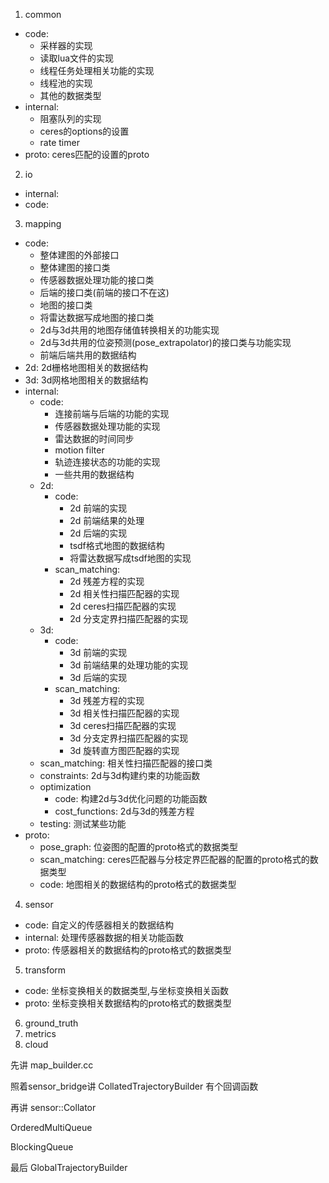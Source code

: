 1. common

- code:
	- 采样器的实现
	- 读取lua文件的实现
	- 线程任务处理相关功能的实现
	- 线程池的实现
	- 其他的数据类型
- internal:
	- 阻塞队列的实现
	- ceres的options的设置
	- rate timer
- proto: ceres匹配的设置的proto

2. io

- internal:
- code:

3. mapping

- code:
    - 整体建图的外部接口
    - 整体建图的接口类
    - 传感器数据处理功能的接口类
    - 后端的接口类(前端的接口不在这)
    - 地图的接口类
    - 将雷达数据写成地图的接口类
    - 2d与3d共用的地图存储值转换相关的功能实现
    - 2d与3d共用的位姿预测(pose_extrapolator)的接口类与功能实现
    - 前端后端共用的数据结构
- 2d: 2d栅格地图相关的数据结构
- 3d: 3d网格地图相关的数据结构
- internal:
    - code:
        - 连接前端与后端的功能的实现
        - 传感器数据处理功能的实现
        - 雷达数据的时间同步
        - motion filter
        - 轨迹连接状态的功能的实现
        - 一些共用的数据结构
    - 2d:
        - code:
            - 2d 前端的实现
            - 2d 前端结果的处理
            - 2d 后端的实现
            - tsdf格式地图的数据结构
            - 将雷达数据写成tsdf地图的实现
        - scan_matching:
            - 2d 残差方程的实现
            - 2d 相关性扫描匹配器的实现
            - 2d ceres扫描匹配器的实现
            - 2d 分支定界扫描匹配器的实现
    - 3d:
        - code:
            - 3d 前端的实现
            - 3d 前端结果的处理功能的实现
            - 3d 后端的实现
        - scan_matching:
            - 3d 残差方程的实现
            - 3d 相关性扫描匹配器的实现
            - 3d ceres扫描匹配器的实现
            - 3d 分支定界扫描匹配器的实现
            - 3d 旋转直方图匹配器的实现
    - scan_matching: 相关性扫描匹配器的接口类
    - constraints: 2d与3d构建约束的功能函数
    - optimization
        - code: 构建2d与3d优化问题的功能函数
        - cost_functions: 2d与3d的残差方程
    - testing: 测试某些功能
- proto:
    - pose_graph: 位姿图的配置的proto格式的数据类型
    - scan_matching: ceres匹配器与分枝定界匹配器的配置的proto格式的数据类型
    - code: 地图相关的数据结构的proto格式的数据类型

4. sensor

- code: 自定义的传感器相关的数据结构
- internal: 处理传感器数据的相关功能函数
- proto: 传感器相关的数据结构的proto格式的数据类型

5. transform

- code: 坐标变换相关的数据类型,与坐标变换相关函数
- proto: 坐标变换相关数据结构的proto格式的数据类型

6. ground_truth
7. metrics
8. cloud

先讲 map_builder.cc

照着sensor_bridge讲 CollatedTrajectoryBuilder 有个回调函数

再讲 sensor::Collator

OrderedMultiQueue

BlockingQueue

最后 GlobalTrajectoryBuilder

